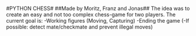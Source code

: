 #PYTHON CHESS#
##Made by Moritz, Franz and Jonas##
The idea was to create an easy and not too complex chess-game for two players.
The current goal is:
  -Working figures (Moving, Capturing) 
  -Ending the game 
  (-If possible: detect mate/checkmate and prevent illegal moves) 
  
